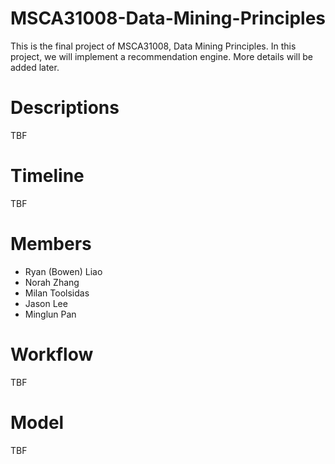 # MSCA31008-Data-Mining-Principles
This is the final project of MSCA31008, Data Mining Principles. In this project, we will implement a recommendation engine. More details will be added later.

# Descriptions
TBF

# Timeline
TBF

# Members
 - Ryan (Bowen) Liao
 - Norah Zhang
 - Milan Toolsidas
 - Jason Lee
 - Minglun Pan

# Workflow
TBF

# Model
TBF

